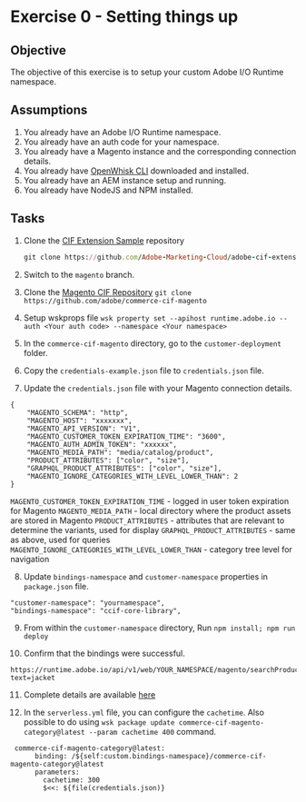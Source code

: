 Exercise 0 - Setting things up
===========

## Objective

The objective of this exercise is to setup your custom Adobe I/O Runtime namespace. 

## Assumptions

1. You already have an Adobe I/O Runtime namespace.
2. You already have an auth code for your namespace. 
3. You already have a Magento instance and the corresponding connection details.
4. You already have [OpenWhisk CLI](https://github.com/apache/incubator-openwhisk-cli) downloaded and installed.
5. You already have an AEM instance setup and running. 
6. You already have NodeJS and NPM installed. 

## Tasks

1. Clone the [CIF Extension Sample](https://github.com/Adobe-Marketing-Cloud/adobe-cif-extension-sample) repository
	
	```ruby
	git clone https://github.com/Adobe-Marketing-Cloud/adobe-cif-extension-sample.git 
	```

2. Switch to the `magento` branch. 

3. Clone the [Magento CIF Repository](https://github.com/adobe/commerce-cif-magento) 
```git clone https://github.com/adobe/commerce-cif-magento```

4. Setup wskprops file 
```wsk property set --apihost runtime.adobe.io --auth <Your auth code> --namespace <Your namespace>```

5. In the `commerce-cif-magento` directory, go to the `customer-deployment` folder.

6. Copy the `credentials-example.json` file to `credentials.json` file.

7. Update the `credentials.json` file with your Magento connection details.
```
{
    "MAGENTO_SCHEMA": "http",
    "MAGENTO_HOST": "xxxxxxx",
    "MAGENTO_API_VERSION": "V1",
    "MAGENTO_CUSTOMER_TOKEN_EXPIRATION_TIME": "3600",
    "MAGENTO_AUTH_ADMIN_TOKEN": "xxxxxx",
    "MAGENTO_MEDIA_PATH": "media/catalog/product",
    "PRODUCT_ATTRIBUTES": ["color", "size"],
    "GRAPHQL_PRODUCT_ATTRIBUTES": ["color", "size"],
    "MAGENTO_IGNORE_CATEGORIES_WITH_LEVEL_LOWER_THAN": 2
}
```

`MAGENTO_CUSTOMER_TOKEN_EXPIRATION_TIME` - logged in user token expiration for Magento
`MAGENTO_MEDIA_PATH` - local directory where the product assets are stored in Magento
`PRODUCT_ATTRIBUTES` - attributes that are relevant to determine the variants, used for display 
`GRAPHQL_PRODUCT_ATTRIBUTES` - same as above, used for queries
`MAGENTO_IGNORE_CATEGORIES_WITH_LEVEL_LOWER_THAN` - category tree level for navigation

8. Update `bindings-namespace` and `customer-namespace` properties in `package.json` file.
```
"customer-namespace": "yournamespace",
"bindings-namespace": "ccif-core-library",
```

9. From within the `customer-namespace` directory, Run ```npm install; npm run deploy```

10. Confirm that the bindings were successful. 

```
https://runtime.adobe.io/api/v1/web/YOUR_NAMESPACE/magento/searchProducts.http?text=jacket
``` 

11. Complete details are available [here](https://github.com/adobe/commerce-cif-magento/tree/master/customer-deployment)

12. In the `serverless.yml` file, you can configure the `cachetime`. Also possible to do using `wsk package update commerce-cif-magento-category@latest --param cachetime 400` command. 

```
 commerce-cif-magento-category@latest:
      binding: /${self:custom.bindings-namespace}/commerce-cif-magento-category@latest
      parameters:
        cachetime: 300
        $<<: ${file(credentials.json)}
```

